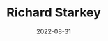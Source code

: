 ---
title: "Richard Starkey"
file: /paintings/2022-09-02-richard-starkey.jpg
date: 2022-08-31
size: 20×20cm
materials: Acrylics on canvas board
featured: no
---